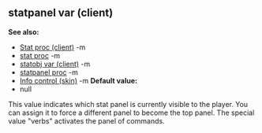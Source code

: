 ## statpanel var (client)
**See also:**
*   [Stat proc (client)](/ref/client/proc/Stat.md) -m
*   [stat proc](/ref/proc/stat.md) -m
*   [statobj var (client)](/ref/client/var/statobj.md) -m
*   [statpanel proc](/ref/proc/statpanel.md) -m
*   [Info control (skin)](/ref/%7Bskin%7D/control/info.md) -m<!-- -->
**Default value:**
*   null


This value indicates which stat panel is currently visible to
the player. You can assign it to force a different panel to become the
top panel. The special value \"verbs\" activates the panel of commands.